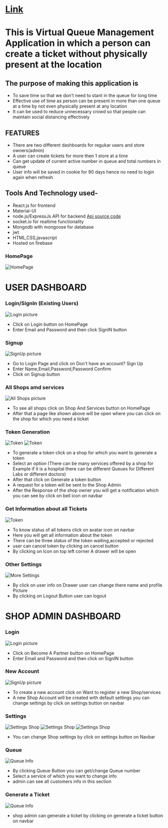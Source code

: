 # [Link](https://inqueue-2f51e.web.app/)

# This is Virtual Queue Management Application in which a person can create a ticket without physically present at the location

## The purpose of making this application is 

- To save time so that we don't need to stant in the queue for long time
- Effective use of time as person can be present in more than one queue at a time by not even physically present at any location
- It can be used to reduce unnecessary crowd so that people can maintain social distancing effectively

## FEATURES

- There are two different dashboards for regukar users and store owners(admin)
- A user can create tickets for more then 1 store at a time
- Can get update of current active number in queue and total numbers in queue
- User info will be saved in cookie for 90 days hence no need to login again when refresh

## Tools And Technology used-

- React.js for frontend
- Material-UI
- node.js/ExpressJs API for backend [Api source code](https://github.com/atisheyJain03/inqueue_backend)
- socket.io for realtime functionality
- Mongodb with mongoose for database
- jwt
- HTML,CSS,javascript
- Hosted on firebase

### HomePage

![HomePage](./readme_images/Homepage.png)

# USER DASHBOARD

### Login/SignIn (Existing Users)

![Login picture](./readme_images/Login.png)

- Click on Login button on HomePage
- Enter Email and Password and then click SignIN button

### Signup

![SignUp picture](./readme_images/SignUp.png)

- Go to Login Page and click on Don't have an account? Sign Up
- Enter Name,Email,Password,Password Confirm
- Click on Signup button

### All Shops amd services

![All Shops picture](./readme_images/All_Shops.png)

- To see all shops click on Shop And Services button on HomePage
- After that a page like shown above will be open where you can click on the shop for which you need a ticket

### Token Generation

![Token](./readme_images/info.png)
![Token](./readme_images/Generate_ticket_user.png)

- To generate a token click on a shop for which you want to generate a token
- Select an option (There can be many services offered by a shop for Example if it is a hospital there can be different Queues for Different Labs or different doctors)
- After that click on Generate a token button
- A request for a token will be sent to the Shop Admin
- After the Response of the shop owner you will get a notification which you can see by click on bell icon on navbar

### Get Information about all Tickets

![Token](./readme_images/My_ticket.png)

- To know status of all tokens click on avatar icon on navbar
- Here you will get all information about the token
- There can be three status of the token waiting,accepted or rejected
- user can cancel token by clicking on cancel button
- By clicking on Icon on top left corner A drawer will be open

### Other Settings

![More Settings](./readme_images/my_info.png)

- By click on user info on Drawer user can change there name and profile Picture
- By clicking on Logout Button user can logout

# SHOP ADMIN DASHBOARD

### Login

![Login picture](./readme_images/admin_login.png)

- Click on Become A Partner button on HomePage
- Enter Email and Password and then click on SignIN button

### New Account

![SignUp picture](./readme_images/SignUp.png)

- To create a new account click on Want to register a new Shop/services
- A new Shop Account will be created with default settings you can change settings by click on settings button on navbar

### Settings

![Settings Shop](./readme_images/settings.png)
![Settings Shop](./readme_images/Settings2.png)
![Settings Shop](./readme_images/shop_settings.png)

- You can change Shop settings by click on settings button on Navbar

### Queue

![Queue Info](./readme_images/Admin_Queue_info.png)

- By clicking Queue Button you can get/change Queue number
- Select a service of which you want to change info
- admin can see all customers info in this section

### Generate a Ticket

![Queue Info](./readme_images/Generate_A_ticket.png)

- shop admin can generate a ticket by clicking on generate a ticket button on navbar
